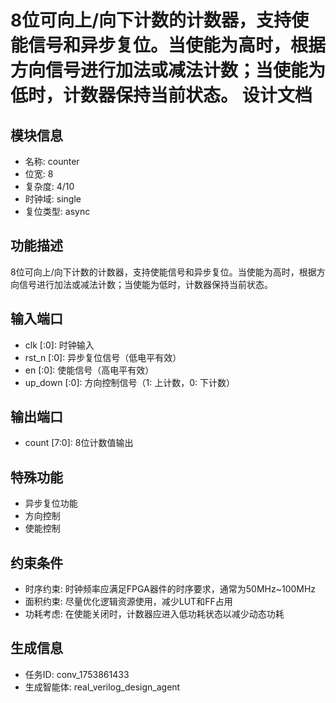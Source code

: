 # 8位可向上/向下计数的计数器，支持使能信号和异步复位。当使能为高时，根据方向信号进行加法或减法计数；当使能为低时，计数器保持当前状态。 设计文档

## 模块信息
- 名称: counter
- 位宽: 8
- 复杂度: 4/10
- 时钟域: single
- 复位类型: async

## 功能描述
8位可向上/向下计数的计数器，支持使能信号和异步复位。当使能为高时，根据方向信号进行加法或减法计数；当使能为低时，计数器保持当前状态。

## 输入端口
- clk [:0]: 时钟输入
- rst_n [:0]: 异步复位信号（低电平有效）
- en [:0]: 使能信号（高电平有效）
- up_down [:0]: 方向控制信号（1: 上计数，0: 下计数）

## 输出端口
- count [7:0]: 8位计数值输出

## 特殊功能
- 异步复位功能
- 方向控制
- 使能控制

## 约束条件
- 时序约束: 时钟频率应满足FPGA器件的时序要求，通常为50MHz~100MHz
- 面积约束: 尽量优化逻辑资源使用，减少LUT和FF占用
- 功耗考虑: 在使能关闭时，计数器应进入低功耗状态以减少动态功耗

## 生成信息
- 任务ID: conv_1753861433
- 生成智能体: real_verilog_design_agent
